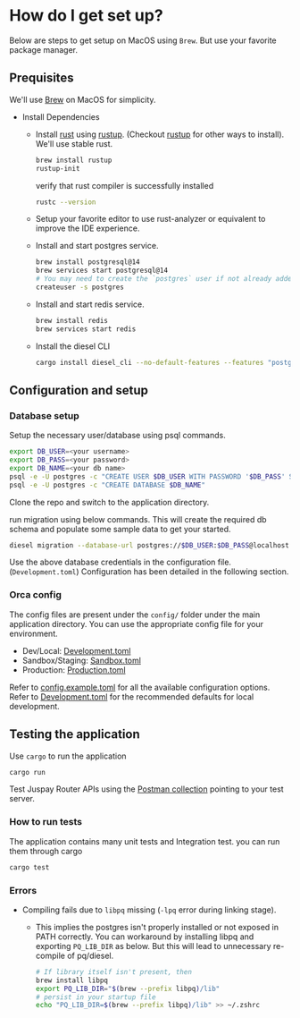 # How do I get set up?

Below are steps to get setup on MacOS using `Brew`. But use your favorite package manager.

## Prequisites

We'll use [Brew](https://brew.sh/) on MacOS for simplicity.

* Install Dependencies
  * Install [rust]((https://www.rust-lang.org/)) using [rustup](https://rustup.rs/). (Checkout [rustup](https://rustup.rs/) for other ways to install). We'll use stable rust.

    ```bash
    brew install rustup
    rustup-init
    ```

    verify that rust compiler is successfully installed

    ```bash
    rustc --version
    ```

  * Setup your favorite editor to use rust-analyzer or equivalent to improve the IDE experience.
  * Install and start postgres service.

    ```bash
    brew install postgresql@14
    brew services start postgresql@14
    # You may need to create the `postgres` user if not already added.
    createuser -s postgres
    ```

  * Install and start redis service.

    ```bash
    brew install redis
    brew services start redis
    ```

  * Install the diesel CLI

    ```bash
    cargo install diesel_cli --no-default-features --features "postgres"
    ```

## Configuration and setup

### Database setup

Setup the necessary user/database using psql commands.

```bash
export DB_USER=<your username>
export DB_PASS=<your password>
export DB_NAME=<your db name>
psql -e -U postgres -c "CREATE USER $DB_USER WITH PASSWORD '$DB_PASS' SUPERUSER CREATEDB CREATEROLE INHERIT LOGIN;"
psql -e -U postgres -c "CREATE DATABASE $DB_NAME"
```

Clone the repo and switch to the application directory.

run migration using below commands. This will create the required db schema and populate some sample data to get your started.

```bash
diesel migration --database-url postgres://$DB_USER:$DB_PASS@localhost:5432/$DB_NAME run
```

Use the above database credentials in the configuration file. (`Development.toml`)
Configuration has been detailed in the following section.

### Orca config

The config files are present under the `config/` folder under the main application directory.
You can use the appropriate config file for your environment.

* Dev/Local: [Development.toml](config/Development.toml)
* Sandbox/Staging: [Sandbox.toml](config/Sandbox.toml)
* Production: [Production.toml](config/Production.toml)

Refer to [config.example.toml](config/config.example.toml) for all the available configuration options.
Refer to [Development.toml](config/Development.toml) for the recommended defaults for local development.

## Testing the application

Use `cargo` to run the application

```bash
cargo run
```

Test Juspay Router APIs using the [Postman collection](postman/collection.postman.json) pointing to your test server.

### How to run tests

The application contains many unit tests and Integration test. you can run them through cargo

```bash
cargo test
```

### Errors

* Compiling fails due to `libpq` missing (`-lpq` error during linking stage).
  * This implies the postgres isn't properly installed or not exposed in PATH correctly. You can workaround by installing libpq and exporting `PQ_LIB_DIR` as below. But this will lead to unnecessary re-compile of pq/diesel.

    ```bash
    # If library itself isn't present, then
    brew install libpq
    export PQ_LIB_DIR="$(brew --prefix libpq)/lib"
    # persist in your startup file
    echo "PQ_LIB_DIR=$(brew --prefix libpq)/lib" >> ~/.zshrc
    ```
